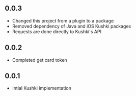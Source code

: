 ## 0.0.3

* Changed this project from a plugin to a package
* Removed dependency of Java and iOS Kushki packages
* Requests are done directly to Kushki's API

## 0.0.2

* Completed get card token

## 0.0.1

* Intial Kushki implementation
